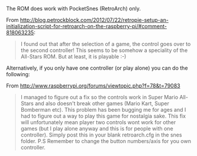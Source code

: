 The ROM does work with PocketSnes (RetroArch) only.

From http://blog.petrockblock.com/2012/07/22/retropie-setup-an-initialization-script-for-retroarch-on-the-raspberry-pi/#comment-818063235:

> I found out that after the selection of a game, the control goes over to the second controller! This seems to be somehow a speciality of the All-Stars ROM. But at least, it is playable :-)

Alternatively, if you only have one controller (or play alone) you can do the following:

From http://www.raspberrypi.org/forums/viewtopic.php?f=78&t=79083

> I managed to figure out a fix so the controls work in Super Mario All-Stars and also doesn't break other games (Mario Kart, Super Bomberman etc). This problem has been bugging me for ages and I had to figure out a way to play this game for nostalgia sake. This fix will unfortunately mean player two controls wont work for other games (but I play alone anyway and this is for people with one controller). Simply post this in your blank retroarch.cfg in the snes folder. P.S Remember to change the button numbers/axis for you own controller.